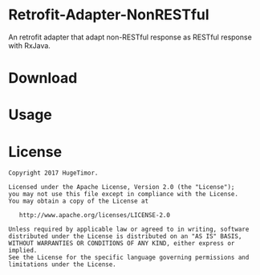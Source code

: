 Retrofit-Adapter-NonRESTful
=======

An retrofit adapter that adapt non-RESTful response as RESTful response with RxJava.


Download
=======

Usage
=======

License
=======

    Copyright 2017 HugeTimor.

    Licensed under the Apache License, Version 2.0 (the "License");
    you may not use this file except in compliance with the License.
    You may obtain a copy of the License at

       http://www.apache.org/licenses/LICENSE-2.0

    Unless required by applicable law or agreed to in writing, software
    distributed under the License is distributed on an "AS IS" BASIS,
    WITHOUT WARRANTIES OR CONDITIONS OF ANY KIND, either express or implied.
    See the License for the specific language governing permissions and
    limitations under the License.
